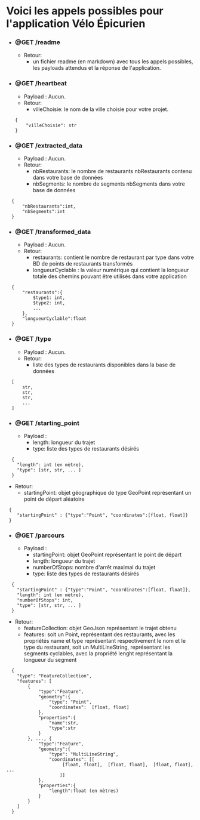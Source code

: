# Voici les appels possibles pour l'application Vélo Épicurien

* ### @GET /readme

    * Retour: 
        - un fichier readme (en markdown) avec tous les appels possibles, les payloads attendus et la réponse de l'application.

* ### @GET /heartbeat
    * Payload : Aucun.
    * Retour:
        - villeChoisie: le nom de la ville choisie pour votre projet.   
  ```
  {
      "villeChoisie": str
  }
  ```
* ### @GET /extracted_data
    * Payload : Aucun.
    * Retour:
        - nbRestaurants: le nombre de restaurants nbRestaurants contenu dans votre base de données
        - nbSegments: le nombre de segments nbSegments dans votre base de données 
```
  {
      "nbRestaurants":int,
      "nbSegments":int
  }
```

  
* ### @GET /transformed_data
    * Payload : Aucun.
    * Retour:
        - restaurants: contient le nombre de restaurant par type dans votre BD de points de restaurants transformés
        - longueurCyclable : la valeur numérique qui contient la longueur totale des chemins pouvant être utilisés dans votre application
```
  {
      "restaurants":{
          $type1: int,
          $type2: int,
          ...
      },
      "longueurCyclable":float
  }
```
* ### @GET /type
    * Payload : Aucun.
    * Retour:
        - liste des types de restaurants disponibles dans la base de données
```
  [
      str,
      str,
      str,
      ...
  ]
```
* ### @GET /starting_point
    * Payload : 
        - length: longueur du trajet
        - type: liste des types de restaurants désirés
```
  {
    "length": int (en mètre),
    "type": [str, str, ... ]
  }
```

   * Retour:
      - startingPoint: objet géographique de type GeoPoint représentant un point de départ aléatoire
    
```
 {
    "startingPoint" : {"type":"Point", "coordinates":[float, float]}
 }
```

* ### @GET /parcours
    * Payload : 
        - startingPoint: objet GeoPoint représentant le point de départ
        - length: longueur du trajet
        - numberOfStops: nombre d'arrêt maximal du trajet
        - type: liste des types de restaurants désirés
```
  {
    "startingPoint" : {"type":"Point", "coordinates":[float, float]},
    "length": int (en mètre),
    "numberOfStops": int,
    "type": [str, str, ... ]
  }
```
   * Retour:
      - featureCollection: objet GeoJson représentant le trajet obtenu
      - features: soit un Point, représentant des restaurants, avec les propriétés name et type représentant respectivement le nom et le type du restaurant, soit un MultiLineString, représentant les segments cyclables, avec la propriété lenght représentant la longueur du segment
    
```
  {
    "type": "FeatureCollection",
    "features": [
        {
            "type":"Feature",
            "geometry":{
                "type": "Point",
                "coordinates":  [float, float]
            },
            "properties":{
                "name":str,
                "type":str
            }
        }, ..., {
            "type":"Feature",
            "geometry":{
                "type": "MultiLineString",
                "coordinates": [[
                     [float, float],  [float, float],  [float, float], ...
                    ]]
            },
            "properties":{
                "length":float (en mètres)
            }
        }
    ]
  }
```

